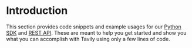 # Introduction

This section provides code snippets and example usages for our [Python SDK](./python-sdk) and [REST API](./rest_api). These are meant to help you get started and show you what you can accomplish with Tavily using only a few lines of code.

